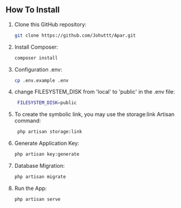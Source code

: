 ## How To Install 

1. Clone this GitHub repository:
    ```sh
    git clone https://github.com/Johuttt/Apar.git
    ```
2. Install Composer:
    ```sh
    composer install
    ```
3. Configuration .env:
    ```sh
    cp .env.example .env
    ```
4. change FILESYSTEM_DISK from 'local' to 'public' in the .env file:
   ```sh
    FILESYSTEM_DISK=public
    ```
5. To create the symbolic link, you may use the storage:link Artisan command:
   ```sh
    php artisan storage:link
    ```
6. Generate Application Key:
    ```sh
    php artisan key:generate
   ```
7. Database Migration:
    ```sh
    php artisan migrate
    ```
8. Run the App:
    ```sh
    php artisan serve
    ```
